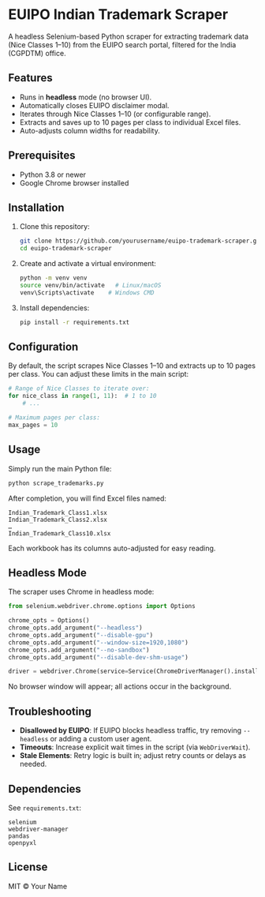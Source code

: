 # EUIPO Indian Trademark Scraper

A headless Selenium-based Python scraper for extracting trademark data (Nice Classes 1–10) from the EUIPO search portal, filtered for the India (CGPDTM) office.

## Features

* Runs in **headless** mode (no browser UI).
* Automatically closes EUIPO disclaimer modal.
* Iterates through Nice Classes 1–10 (or configurable range).
* Extracts and saves up to 10 pages per class to individual Excel files.
* Auto-adjusts column widths for readability.

## Prerequisites

* Python 3.8 or newer
* Google Chrome browser installed

## Installation

1. Clone this repository:

   ```bash
   git clone https://github.com/yourusername/euipo-trademark-scraper.git
   cd euipo-trademark-scraper
   ```

2. Create and activate a virtual environment:

   ```bash
   python -m venv venv
   source venv/bin/activate   # Linux/macOS
   venv\Scripts\activate    # Windows CMD
   ```

3. Install dependencies:

   ```bash
   pip install -r requirements.txt
   ```

## Configuration

By default, the script scrapes Nice Classes 1–10 and extracts up to 10 pages per class. You can adjust these limits in the main script:

```python
# Range of Nice Classes to iterate over:
for nice_class in range(1, 11):  # 1 to 10
    # ...

# Maximum pages per class:
max_pages = 10
```

## Usage

Simply run the main Python file:

```bash
python scrape_trademarks.py
```

After completion, you will find Excel files named:

```
Indian_Trademark_Class1.xlsx
Indian_Trademark_Class2.xlsx
…
Indian_Trademark_Class10.xlsx
```

Each workbook has its columns auto-adjusted for easy reading.

## Headless Mode

The scraper uses Chrome in headless mode:

```python
from selenium.webdriver.chrome.options import Options

chrome_opts = Options()
chrome_opts.add_argument("--headless")
chrome_opts.add_argument("--disable-gpu")
chrome_opts.add_argument("--window-size=1920,1080")
chrome_opts.add_argument("--no-sandbox")
chrome_opts.add_argument("--disable-dev-shm-usage")

driver = webdriver.Chrome(service=Service(ChromeDriverManager().install()), options=chrome_opts)
```

No browser window will appear; all actions occur in the background.

## Troubleshooting

* **Disallowed by EUIPO**: If EUIPO blocks headless traffic, try removing `--headless` or adding a custom user agent.
* **Timeouts**: Increase explicit wait times in the script (via `WebDriverWait`).
* **Stale Elements**: Retry logic is built in; adjust retry counts or delays as needed.

## Dependencies

See `requirements.txt`:

```
selenium
webdriver-manager
pandas
openpyxl
```

## License

MIT © Your Name
